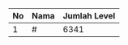 | No | Nama            | Jumlah Level |
|----|-----------------|--------------|
| 1  | #    |    6341        |
